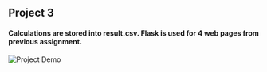 ## Project 3

#### Calculations are stored into result.csv. Flask is used for 4 web pages from previous assignment.

![Project Demo](https://mediaspace.njit.edu/edit/1_jlsllcxn)


[comment]: <> (![Screenshot-1]&#40;/app/static/images/Flask_1.PNG "Screenshot-1"&#41;)

[comment]: <> (![Screenshot-2]&#40;/app/static/images/Flask_2.PNG "Screenshot-2"&#41;)